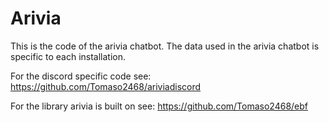 # Arivia
This is the code of the arivia chatbot. The data used in the arivia chatbot is specific to each installation.

For the discord specific code see: https://github.com/Tomaso2468/ariviadiscord

For the library arivia is built on see: https://github.com/Tomaso2468/ebf

